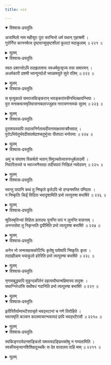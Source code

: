 ```yaml
---
title: ०२२

---
```

<div class="audioEmbed"  caption="सीतालक्ष्मी-वाचनम्" src="https://sanskritdocuments.org/sites/completenarayaneeyam/SoundFiles/022/022_01.mp3"></div>
<details open><summary>विश्वास-प्रस्तुतिः</summary>

अजामिलो नाम महीसुरः पुरा चरन्विभो धर्म पथान् गृहाश्रमी ।  
गुरोर्गिरा काननमेत्य दृष्टवान्सुघृष्टशीलां कुलटां मदाकुलाम् ॥ २२१ ॥
</details>
<details><summary>मूलम्</summary>

अजामिलो नाम महीसुरः पुरा चरन्विभो धर्म पथान् गृहाश्रमी ।  
गुरोर्गिरा काननमेत्य दृष्टवान्सुघृष्टशीलां कुलटां मदाकुलाम् ॥ २२१ ॥
</details>



<div class="audioEmbed"  caption="सीतालक्ष्मी-वाचनम्" src="https://sanskritdocuments.org/sites/completenarayaneeyam/SoundFiles/022/022_02.mp3"></div>
<details open><summary>विश्वास-प्रस्तुतिः</summary>

स्वतः प्रशान्तोऽपि तदाहृताशयः स्वधर्ममुत्सृज्य तया समारमन् ।  
अधर्मकारी दशमी भवन्पुनर्दधौ भवन्नामयुते सुते रतिम् ॥ २२२ ॥
</details>
<details><summary>मूलम्</summary>

स्वतः प्रशान्तोऽपि तदाहृताशयः स्वधर्ममुत्सृज्य तया समारमन् ।  
अधर्मकारी दशमी भवन्पुनर्दधौ भवन्नामयुते सुते रतिम् ॥ २२२ ॥
</details>



<div class="audioEmbed"  caption="सीतालक्ष्मी-वाचनम्" src="https://sanskritdocuments.org/sites/completenarayaneeyam/SoundFiles/022/022_03.mp3"></div>
<details open><summary>विश्वास-प्रस्तुतिः</summary>

स मृत्युकाले यमराजकिङ्करान् भयङ्करांस्त्रीनभिलक्षयन्भिया ।  
पुरा मनाक्त्वत्स्मृतिवासनाबलाज्जुहाव नारायणनामकं सुतम् ॥ २२३ ॥
</details>
<details><summary>मूलम्</summary>

स मृत्युकाले यमराजकिङ्करान् भयङ्करांस्त्रीनभिलक्षयन्भिया ।  
पुरा मनाक्त्वत्स्मृतिवासनाबलाज्जुहाव नारायणनामकं सुतम् ॥ २२३ ॥
</details>



<div class="audioEmbed"  caption="सीतालक्ष्मी-वाचनम्" src="https://sanskritdocuments.org/sites/completenarayaneeyam/SoundFiles/022/022_04.mp3"></div>
<details open><summary>विश्वास-प्रस्तुतिः</summary>

दुराशयस्यापि तदात्वनिर्गतत्वदीयनामाक्षरमात्रवैभवात् ।  
पुरोऽभिपेतुर्भवदीयपार्षदाश्चतुर्भुजाः पीतपटा मनोरमाः ॥ २२४ ॥
</details>
<details><summary>मूलम्</summary>

दुराशयस्यापि तदात्वनिर्गतत्वदीयनामाक्षरमात्रवैभवात् ।  
पुरोऽभिपेतुर्भवदीयपार्षदाश्चतुर्भुजाः पीतपटा मनोरमाः ॥ २२४ ॥
</details>



<div class="audioEmbed"  caption="सीतालक्ष्मी-वाचनम्" src="https://sanskritdocuments.org/sites/completenarayaneeyam/SoundFiles/022/022_05.mp3"></div>
<details open><summary>विश्वास-प्रस्तुतिः</summary>

अमुं च संपाश्य विकर्षतो भतान् विमुञ्चतेत्यारुरुधुर्बलादमी ।  
निवारितास्ते च भवज्जनैस्तदा तदीयपापं निखिलं न्यवेदयन् ॥ २२५ ॥
</details>
<details><summary>मूलम्</summary>

अमुं च संपाश्य विकर्षतो भतान् विमुञ्चतेत्यारुरुधुर्बलादमी ।  
निवारितास्ते च भवज्जनैस्तदा तदीयपापं निखिलं न्यवेदयन् ॥ २२५ ॥
</details>



<div class="audioEmbed"  caption="सीतालक्ष्मी-वाचनम्" src="https://sanskritdocuments.org/sites/completenarayaneeyam/SoundFiles/022/022_06.mp3"></div>
<details open><summary>विश्वास-प्रस्तुतिः</summary>

भवन्तु पापानि कथं तु निष्कृते कृतेऽपि भो दण्डनमस्ति पण्दिताः ।  
न निष्कृतिः किईं विदिता भवादृशामिति प्रभो त्वत्पुरुषा बभाषिरे ॥ २२६ ॥
</details>
<details><summary>मूलम्</summary>

भवन्तु पापानि कथं तु निष्कृते कृतेऽपि भो दण्डनमस्ति पण्दिताः ।  
न निष्कृतिः किईं विदिता भवादृशामिति प्रभो त्वत्पुरुषा बभाषिरे ॥ २२६ ॥
</details>



<div class="audioEmbed"  caption="सीतालक्ष्मी-वाचनम्" src="https://sanskritdocuments.org/sites/completenarayaneeyam/SoundFiles/022/022_07.mp3"></div>
<details open><summary>विश्वास-प्रस्तुतिः</summary>

श्रुतिस्मृतिभ्यां विहिता व्रतादयः पुनन्ति पापं न लुनन्ति वासनाम् ।  
अनन्तसेवा तु निकृन्तति द्वयीमिति प्रभो त्वत्पुरुषा बभाषिरे ॥ २२७ ॥
</details>
<details><summary>मूलम्</summary>

श्रुतिस्मृतिभ्यां विहिता व्रतादयः पुनन्ति पापं न लुनन्ति वासनाम् ।  
अनन्तसेवा तु निकृन्तति द्वयीमिति प्रभो त्वत्पुरुषा बभाषिरे ॥ २२७ ॥
</details>



<div class="audioEmbed"  caption="सीतालक्ष्मी-वाचनम्" src="https://sanskritdocuments.org/sites/completenarayaneeyam/SoundFiles/022/022_08.mp3"></div>
<details open><summary>विश्वास-प्रस्तुतिः</summary>

अनेन भो जन्मसहस्रकोटिभिः कृतेषु पापेष्वपि निष्कृतिः कृता ।  
तदग्रहीन्नाम भयाकुलो हरेरिति प्रभो त्वत्पुरुषा बभाषिरे ॥ २२८ ॥
</details>
<details><summary>मूलम्</summary>

अनेन भो जन्मसहस्रकोटिभिः कृतेषु पापेष्वपि निष्कृतिः कृता ।  
तदग्रहीन्नाम भयाकुलो हरेरिति प्रभो त्वत्पुरुषा बभाषिरे ॥ २२८ ॥
</details>



<div class="audioEmbed"  caption="सीतालक्ष्मी-वाचनम्" src="https://sanskritdocuments.org/sites/completenarayaneeyam/SoundFiles/022/022_09.mp3"></div>
<details open><summary>विश्वास-प्रस्तुतिः</summary>

नृणामबुद्ध्यापि मुकुन्दकीर्तनं दहत्यघौघान्महिमास्य तादृशः ।  
यथाग्निरेधांसि यथौषधं गदानिति प्रभो त्वत्पुरुषा बभाषिरे ॥ २२९ ॥
</details>
<details><summary>मूलम्</summary>

नृणामबुद्ध्यापि मुकुन्दकीर्तनं दहत्यघौघान्महिमास्य तादृशः ।  
यथाग्निरेधांसि यथौषधं गदानिति प्रभो त्वत्पुरुषा बभाषिरे ॥ २२९ ॥
</details>



<div class="audioEmbed"  caption="सीतालक्ष्मी-वाचनम्" src="https://sanskritdocuments.org/sites/completenarayaneeyam/SoundFiles/022/022_10.mp3"></div>
<details open><summary>विश्वास-प्रस्तुतिः</summary>

इतीरितैर्याम्यभटैरपासृते भवद्भटानां च गणे तिरोहिते ।  
भवत्स्मृतिं कञ्चन कालमाचरन्भवत्पदं प्रापि भवद्भटैरसौ ॥ २२१० ॥
</details>
<details><summary>मूलम्</summary>

इतीरितैर्याम्यभटैरपासृते भवद्भटानां च गणे तिरोहिते ।  
भवत्स्मृतिं कञ्चन कालमाचरन्भवत्पदं प्रापि भवद्भटैरसौ ॥ २२१० ॥
</details>



<div class="audioEmbed"  caption="सीतालक्ष्मी-वाचनम्" src="https://sanskritdocuments.org/sites/completenarayaneeyam/SoundFiles/022/022_11.mp3"></div>
<details open><summary>विश्वास-प्रस्तुतिः</summary>

स्वकिङ्गरावेदनशङ्कितो यमस्त्वदङ्घ्रिभक्तेषु न गम्यतामिति ।  
स्वकीयभृत्यानशिशिक्षदुच्चकैः स देव वातालय पाहि माम् ॥ २२११ ॥
</details>
<details><summary>मूलम्</summary>

स्वकिङ्गरावेदनशङ्कितो यमस्त्वदङ्घ्रिभक्तेषु न गम्यतामिति ।  
स्वकीयभृत्यानशिशिक्षदुच्चकैः स देव वातालय पाहि माम् ॥ २२११ ॥
</details>

